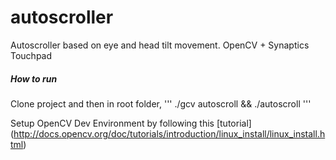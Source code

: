 autoscroller
============

Autoscroller based on eye and head tilt movement. OpenCV + Synaptics Touchpad

##### How to run

Clone project and then in root folder, 
'''
./gcv autoscroll  && ./autoscroll
'''

Setup OpenCV Dev Environment by following this [tutorial] (http://docs.opencv.org/doc/tutorials/introduction/linux_install/linux_install.html)
